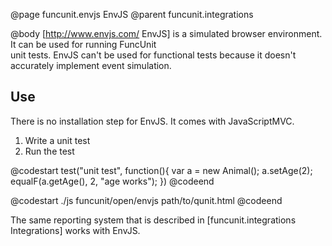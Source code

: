 @page funcunit.envjs EnvJS
@parent funcunit.integrations

@body
[http://www.envjs.com/ EnvJS] is a simulated browser environment. It can be used for running FuncUnit  
unit tests. EnvJS can't be used for functional tests because it doesn't accurately implement event 
simulation.

## Use

There is no installation step for EnvJS. It comes with JavaScriptMVC.

1. Write a unit test
1. Run the test

@codestart
test("unit test", function(){
  var a = new Animal();
  a.setAge(2);
  equalF(a.getAge(), 2, "age works");
})
@codeend

@codestart
./js funcunit/open/envjs path/to/qunit.html
@codeend

The same reporting system that is described in [funcunit.integrations Integrations] works with EnvJS.